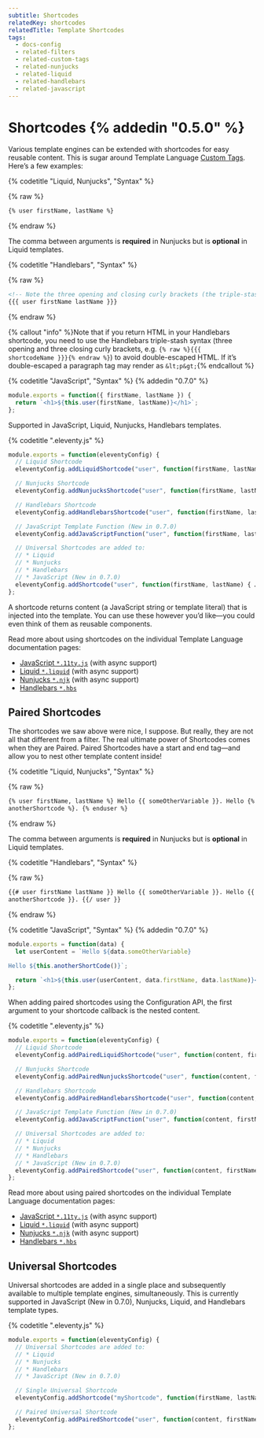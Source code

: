 ```yaml
---
subtitle: Shortcodes
relatedKey: shortcodes
relatedTitle: Template Shortcodes
tags:
  - docs-config
  - related-filters
  - related-custom-tags
  - related-nunjucks
  - related-liquid
  - related-handlebars
  - related-javascript
---
```


# Shortcodes {% addedin "0.5.0" %}

Various template engines can be extended with shortcodes for easy reusable content. This is sugar around Template Language [Custom Tags](/docs/custom-tags/). Here’s a few examples:

{% codetitle "Liquid, Nunjucks", "Syntax" %}

{% raw %}

```html
{% user firstName, lastName %}
```

{% endraw %}

The comma between arguments is **required** in Nunjucks but is **optional** in Liquid templates.

{% codetitle "Handlebars", "Syntax" %}

{% raw %}

```html
<!-- Note the three opening and closing curly brackets (the triple-stash) -->
{{{ user firstName lastName }}}
```

{% endraw %}

{% callout "info" %}Note that if you return HTML in your Handlebars shortcode, you need to use the Handlebars triple-stash syntax (three opening and three closing curly brackets, e.g. <code>{% raw %}{{{ shortcodeName }}}{% endraw %}</code>) to avoid double-escaped HTML. If it’s double-escaped a paragraph tag may render as <code>&amp;lt;p&amp;gt;</code>{% endcallout %}

{% codetitle "JavaScript", "Syntax" %}
{% addedin "0.7.0" %}

```js
module.exports = function({ firstName, lastName }) {
  return `<h1>${this.user(firstName, lastName)}</h1>`;
};
```

Supported in JavaScript, Liquid, Nunjucks, Handlebars templates.

{% codetitle ".eleventy.js" %}

```js
module.exports = function(eleventyConfig) {
  // Liquid Shortcode
  eleventyConfig.addLiquidShortcode("user", function(firstName, lastName) { … });

  // Nunjucks Shortcode
  eleventyConfig.addNunjucksShortcode("user", function(firstName, lastName) { … });

  // Handlebars Shortcode
  eleventyConfig.addHandlebarsShortcode("user", function(firstName, lastName) { … });

  // JavaScript Template Function (New in 0.7.0)
  eleventyConfig.addJavaScriptFunction("user", function(firstName, lastName) { … });

  // Universal Shortcodes are added to:
  // * Liquid
  // * Nunjucks
  // * Handlebars
  // * JavaScript (New in 0.7.0)
  eleventyConfig.addShortcode("user", function(firstName, lastName) { … });
};
```

A shortcode returns content (a JavaScript string or template literal) that is injected into the template. You can use these however you’d like—you could even think of them as reusable components.

Read more about using shortcodes on the individual Template Language documentation pages:

- [JavaScript `*.11ty.js`](/docs/languages/javascript/#javascript-template-functions) (with async support)
- [Liquid `*.liquid`](/docs/languages/liquid/#shortcodes) (with async support)
- [Nunjucks `*.njk`](/docs/languages/nunjucks/#shortcodes) (with async support)
- [Handlebars `*.hbs`](/docs/languages/handlebars/#shortcodes)

## Paired Shortcodes

The shortcodes we saw above were nice, I suppose. But really, they are not all that different from a filter. The real ultimate power of Shortcodes comes when they are Paired. Paired Shortcodes have a start and end tag—and allow you to nest other template content inside!

{% codetitle "Liquid, Nunjucks", "Syntax" %}

{% raw %}

```html
{% user firstName, lastName %} Hello {{ someOtherVariable }}. Hello {%
anotherShortcode %}. {% enduser %}
```

{% endraw %}

The comma between arguments is **required** in Nunjucks but is **optional** in Liquid templates.

{% codetitle "Handlebars", "Syntax" %}

{% raw %}

```html
{{# user firstName lastName }} Hello {{ someOtherVariable }}. Hello {{
anotherShortcode }}. {{/ user }}
```

{% endraw %}

{% codetitle "JavaScript", "Syntax" %}
{% addedin "0.7.0" %}

```js
module.exports = function(data) {
  let userContent = `Hello ${data.someOtherVariable}

Hello ${this.anotherShortCode()}`;

  return `<h1>${this.user(userContent, data.firstName, data.lastName)}</h1>`;
};
```

When adding paired shortcodes using the Configuration API, the first argument to your shortcode callback is the nested content.

{% codetitle ".eleventy.js" %}

```js
module.exports = function(eleventyConfig) {
  // Liquid Shortcode
  eleventyConfig.addPairedLiquidShortcode("user", function(content, firstName, lastName) { … });

  // Nunjucks Shortcode
  eleventyConfig.addPairedNunjucksShortcode("user", function(content, firstName, lastName) { … });

  // Handlebars Shortcode
  eleventyConfig.addPairedHandlebarsShortcode("user", function(content, firstName, lastName) { … });

  // JavaScript Template Function (New in 0.7.0)
  eleventyConfig.addJavaScriptFunction("user", function(content, firstName, lastName) { … });

  // Universal Shortcodes are added to:
  // * Liquid
  // * Nunjucks
  // * Handlebars
  // * JavaScript (New in 0.7.0)
  eleventyConfig.addPairedShortcode("user", function(content, firstName, lastName) { … });
};
```

Read more about using paired shortcodes on the individual Template Language documentation pages:

- [JavaScript `*.11ty.js`](/docs/languages/javascript/#javascript-template-functions) (with async support)
- [Liquid `*.liquid`](/docs/languages/liquid/#shortcodes) (with async support)
- [Nunjucks `*.njk`](/docs/languages/nunjucks/#shortcodes) (with async support)
- [Handlebars `*.hbs`](/docs/languages/handlebars/#shortcodes)

## Universal Shortcodes

Universal shortcodes are added in a single place and subsequently available to multiple template engines, simultaneously. This is currently supported in JavaScript (New in 0.7.0), Nunjucks, Liquid, and Handlebars template types.

{% codetitle ".eleventy.js" %}

```js
module.exports = function(eleventyConfig) {
  // Universal Shortcodes are added to:
  // * Liquid
  // * Nunjucks
  // * Handlebars
  // * JavaScript (New in 0.7.0)

  // Single Universal Shortcode
  eleventyConfig.addShortcode("myShortcode", function(firstName, lastName) { … });

  // Paired Universal Shortcode
  eleventyConfig.addPairedShortcode("user", function(content, firstName, lastName) { … });
};
```

